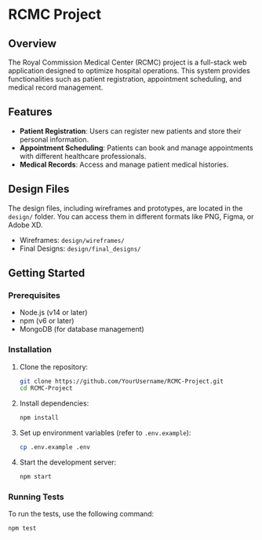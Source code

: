 # RCMC Project

## Overview
The Royal Commission Medical Center (RCMC) project is a full-stack web application designed to optimize hospital operations. This system provides functionalities such as patient registration, appointment scheduling, and medical record management.

## Features
- **Patient Registration**: Users can register new patients and store their personal information.
- **Appointment Scheduling**: Patients can book and manage appointments with different healthcare professionals.
- **Medical Records**: Access and manage patient medical histories.

## Design Files
The design files, including wireframes and prototypes, are located in the `design/` folder. You can access them in different formats like PNG, Figma, or Adobe XD.

- Wireframes: `design/wireframes/`
- Final Designs: `design/final_designs/`

## Getting Started

### Prerequisites
- Node.js (v14 or later)
- npm (v6 or later)
- MongoDB (for database management)

### Installation
1. Clone the repository:
    ```bash
    git clone https://github.com/YourUsername/RCMC-Project.git
    cd RCMC-Project
    ```

2. Install dependencies:
    ```bash
    npm install
    ```

3. Set up environment variables (refer to `.env.example`):
    ```bash
    cp .env.example .env
    ```

4. Start the development server:
    ```bash
    npm start
    ```

### Running Tests
To run the tests, use the following command:

```bash
npm test
